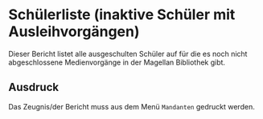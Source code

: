 ﻿# Schülerliste (inaktive Schüler mit Ausleihvorgängen)


Dieser Bericht listet alle ausgeschulten Schüler auf für die es noch nicht abgeschlossene Medienvorgänge in der Magellan Bibliothek gibt.

## Ausdruck

Das Zeugnis/der Bericht muss aus dem Menü `Mandanten` gedruckt werden.